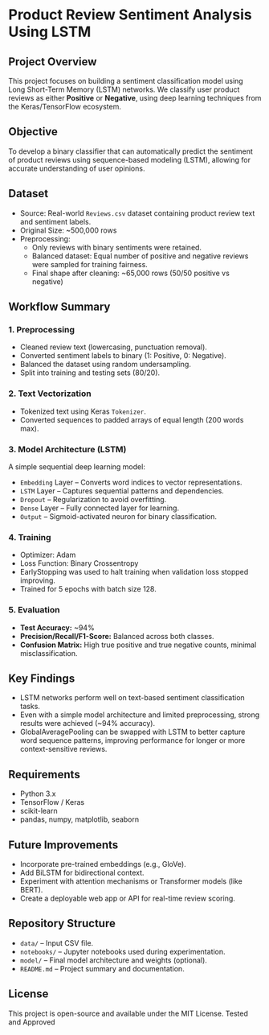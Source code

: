 # Product Review Sentiment Analysis Using LSTM

## Project Overview

This project focuses on building a sentiment classification model using Long Short-Term Memory (LSTM) networks. We classify user product reviews as either **Positive** or **Negative**, using deep learning techniques from the Keras/TensorFlow ecosystem.

## Objective

To develop a binary classifier that can automatically predict the sentiment of product reviews using sequence-based modeling (LSTM), allowing for accurate understanding of user opinions.

## Dataset

- Source: Real-world `Reviews.csv` dataset containing product review text and sentiment labels.
- Original Size: ~500,000 rows
- Preprocessing:
  - Only reviews with binary sentiments were retained.
  - Balanced dataset: Equal number of positive and negative reviews were sampled for training fairness.
  - Final shape after cleaning: ~65,000 rows (50/50 positive vs negative)

## Workflow Summary

### 1. Preprocessing
- Cleaned review text (lowercasing, punctuation removal).
- Converted sentiment labels to binary (1: Positive, 0: Negative).
- Balanced the dataset using random undersampling.
- Split into training and testing sets (80/20).

### 2. Text Vectorization
- Tokenized text using Keras `Tokenizer`.
- Converted sequences to padded arrays of equal length (200 words max).

### 3. Model Architecture (LSTM)
A simple sequential deep learning model:
- `Embedding` Layer – Converts word indices to vector representations.
- `LSTM` Layer – Captures sequential patterns and dependencies.
- `Dropout` – Regularization to avoid overfitting.
- `Dense` Layer – Fully connected layer for learning.
- `Output` – Sigmoid-activated neuron for binary classification.

### 4. Training
- Optimizer: Adam
- Loss Function: Binary Crossentropy
- EarlyStopping was used to halt training when validation loss stopped improving.
- Trained for 5 epochs with batch size 128.

### 5. Evaluation

- **Test Accuracy:** ~94%
- **Precision/Recall/F1-Score:** Balanced across both classes.
- **Confusion Matrix:** High true positive and true negative counts, minimal misclassification.

## Key Findings

- LSTM networks perform well on text-based sentiment classification tasks.
- Even with a simple model architecture and limited preprocessing, strong results were achieved (~94% accuracy).
- GlobalAveragePooling can be swapped with LSTM to better capture word sequence patterns, improving performance for longer or more context-sensitive reviews.

## Requirements

- Python 3.x
- TensorFlow / Keras
- scikit-learn
- pandas, numpy, matplotlib, seaborn

## Future Improvements

- Incorporate pre-trained embeddings (e.g., GloVe).
- Add BiLSTM for bidirectional context.
- Experiment with attention mechanisms or Transformer models (like BERT).
- Create a deployable web app or API for real-time review scoring.

## Repository Structure

- `data/` – Input CSV file.
- `notebooks/` – Jupyter notebooks used during experimentation.
- `model/` – Final model architecture and weights (optional).
- `README.md` – Project summary and documentation.

## License

This project is open-source and available under the MIT License. Tested and Approved
